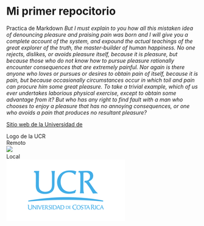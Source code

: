 # Mi primer repocitorio
Practica de Markdown
*But I must explain to you how all this mistaken idea of denouncing pleasure and praising pain was born and I will give you a complete account of the system, and expound the actual teachings of the great explorer of the truth, the master-builder of human happiness. No one rejects, dislikes, or avoids pleasure itself, because it is pleasure, but because those who do not know how to pursue pleasure rationally encounter consequences that are extremely painful. Nor again is there anyone who loves or pursues or desires to obtain pain of itself, because it is pain, but because occasionally circumstances occur in which toil and pain can procure him some great pleasure. To take a trivial example, which of us ever undertakes laborious physical exercise, except to obtain some advantage from it? But who has any right to find fault with a man who chooses to enjoy a pleasure that has no annoying consequences, or one who avoids a pain that produces no resultant pleasure?*


[Sitio web de la Universidad de](https://www.ucr.ac.cr/)

Logo de la UCR  
Remoto  
![](https://accionsocial.ucr.ac.cr/sites/default/files/herramienta/imagenes/2020-12/firma-promocional-con-texto-negro.png)  
Local  
![](firma-ucr-ico.png)

